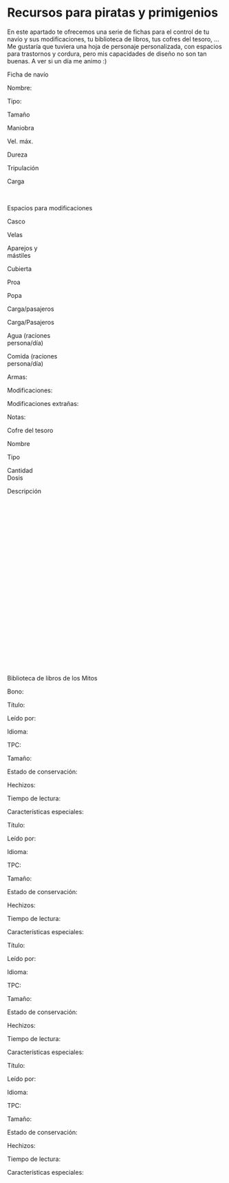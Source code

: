 # Recursos para piratas y primigenios

En este apartado te ofrecemos una serie de fichas para el control de tu navío y sus modificaciones, tu biblioteca de libros, tus cofres del tesoro, … Me gustaría que tuviera una hoja de personaje personalizada, con espacios para trastornos y cordura, pero mis capacidades de diseño no son tan buenas. A ver si un día me animo :)

Ficha de navío

Nombre:

Tipo:

Tamaño

Maniobra

Vel. máx.

Dureza

Tripulación

Carga

 

Espacios para modificaciones

Casco

Velas

Aparejos y  
mástiles

Cubierta

Proa

Popa

Carga/pasajeros

Carga/Pasajeros

Agua (raciones  
persona/día)

Comida (raciones  
persona/día)

Armas:

Modificaciones:

Modificaciones extrañas:

Notas:

Cofre del tesoro

Nombre

Tipo

Cantidad  
Dosis

Descripción

 

 

 

 

 

 

 

 

 

 

 

 

 

Biblioteca de libros de los Mitos

Bono:

Título:

Leído por:

Idioma:

TPC:

Tamaño:  
  

Estado de conservación:  
  

Hechizos:  
  

Tiempo de lectura:  
  

Características especiales:

Título:

Leído por:

Idioma:

TPC:

Tamaño:  
  

Estado de conservación:  
  

Hechizos:  
  

Tiempo de lectura:  
  

Características especiales:

Título:

Leído por:

Idioma:

TPC:

Tamaño:  
  

Estado de conservación:  
  

Hechizos:  
  

Tiempo de lectura:  
  

Características especiales:

Título:

Leído por:

Idioma:

TPC:

Tamaño:  
  

Estado de conservación:  
  

Hechizos:  

Tiempo de lectura:  

Características especiales:
